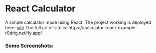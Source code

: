 <h1>React Calculator</h1>
A simple calculator made using React.
The project working is deployed here:
<a href="https://calculator-react-example-r0drig.netlify.app/">site</a>
The full url of site is: https://calculator-react-example-r0drig.netlify.app/
<h3>Some Screenshots:</h3>